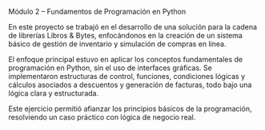 Módulo 2 – Fundamentos de Programación en Python

En este proyecto se trabajó en el desarrollo de una solución para la cadena de librerías Libros & Bytes, enfocándonos en la creación de un sistema básico de gestión de inventario y simulación de compras en línea.

El enfoque principal estuvo en aplicar los conceptos fundamentales de programación en Python, sin el uso de interfaces gráficas. Se implementaron estructuras de control, funciones, condiciones lógicas y cálculos asociados a descuentos y generación de facturas, todo bajo una lógica clara y estructurada.

Este ejercicio permitió afianzar los principios básicos de la programación, resolviendo un caso práctico con lógica de negocio real.

